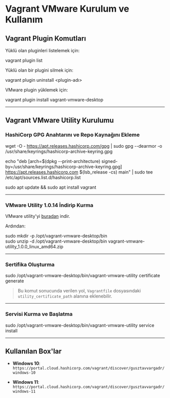 
# Vagrant VMware Kurulum ve Kullanım

## Vagrant Plugin Komutları

Yüklü olan pluginleri listelemek için:

vagrant plugin list

Yüklü olan bir plugini silmek için:

vagrant plugin uninstall <plugin-adı>

VMware plugin yüklemek için:

vagrant plugin install vagrant-vmware-desktop

---

## Vagrant VMware Utility Kurulumu

### HashiCorp GPG Anahtarını ve Repo Kaynağını Ekleme

wget -O - https://apt.releases.hashicorp.com/gpg | sudo gpg --dearmor -o /usr/share/keyrings/hashicorp-archive-keyring.gpg

echo "deb [arch=$(dpkg --print-architecture) signed-by=/usr/share/keyrings/hashicorp-archive-keyring.gpg] https://apt.releases.hashicorp.com $(lsb_release -cs) main" | sudo tee /etc/apt/sources.list.d/hashicorp.list

sudo apt update && sudo apt install vagrant

---

### VMware Utility 1.0.14 İndirip Kurma

VMware utility'yi [buradan](https://releases.hashicorp.com/vagrant-vmware-utility/1.0.14/) indir.

Ardından:

sudo mkdir -p /opt/vagrant-vmware-desktop/bin  
sudo unzip -d /opt/vagrant-vmware-desktop/bin vagrant-vmware-utility_1.0.0_linux_amd64.zip

---

### Sertifika Oluşturma

sudo /opt/vagrant-vmware-desktop/bin/vagrant-vmware-utility certificate generate

> Bu komut sonucunda verilen yol, `Vagrantfile` dosyasındaki `utility_certificate_path` alanına eklenebilir.

---

### Servisi Kurma ve Başlatma

sudo /opt/vagrant-vmware-desktop/bin/vagrant-vmware-utility service install

---

## Kullanılan Box'lar

- **Windows 10**:  
  `https://portal.cloud.hashicorp.com/vagrant/discover/gusztavvargadr/windows-10`

- **Windows 11**:  
  `https://portal.cloud.hashicorp.com/vagrant/discover/gusztavvargadr/windows-11`
